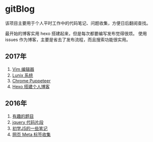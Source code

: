 # gitBlog
该项目主要用于个人平时工作中的代码笔记、问题收集，方便日后翻阅查找。

最开始的博客实用 hexo 搭建起来，但是每次都要编写发布觉得很烦。
使用 issues 作为博客，主要是省去了发布流程，而且搜索功能很实用。

## 2017年

1. [Vim 编辑器](https://github.com/VonJie/gitBlog/issues/8)
1. [Lunix 系统](https://github.com/VonJie/gitBlog/issues/7)
1. [Chrome Puppeteer](https://github.com/VonJie/gitBlog/issues/6)
1. [Hexo 搭建个人博客](https://github.com/VonJie/gitBlog/issues/5)

## 2016年

1. [有趣的题目](https://github.com/VonJie/gitBlog/issues/4)
1. [jquery 代码片段](https://github.com/VonJie/gitBlog/issues/3)
1. [初学JS的一些笔记](https://github.com/VonJie/gitBlog/issues/2)
1. [网页 Meta 标签收集](https://github.com/VonJie/gitBlog/issues/1)


